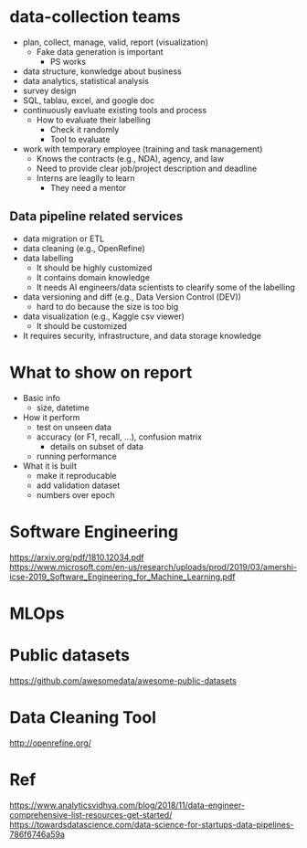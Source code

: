 # data-collection teams
* plan, collect, manage, valid, report (visualization)
  * Fake data generation is important
    * PS works
* data structure, konwledge about business
* data analytics, statistical analysis
* survey design
* SQL, tablau, excel, and google doc
* continuously eavluate existing tools and process
  * How to evaluate their labelling
    * Check it randomly
    * Tool to evaluate
* work with temporary employee (training and task management)
  * Knows the contracts (e.g., NDA), agency, and law
  * Need to provide clear job/project description and deadline
  * Interns are leaglly to learn
    * They need a mentor

## Data pipeline related services
* data migration or ETL 
* data cleaning (e.g., OpenRefine)
* data labelling
  * It should be highly customized
  * It contains domain knowledge
  * It needs AI engineers/data scientists to clearify some of the labelling
* data versioning and diff (e.g., Data Version Control (DEV))
  * hard to do because the size is too big
* data visualization (e.g., Kaggle csv viewer)
  * It should be customized
* It requires security, infrastructure, and data storage knowledge

# What to show on report
* Basic info
  * size, datetime
* How it perform
  * test on unseen data
  * accuracy (or F1, recall, ...), confusion matrix
    * details on subset of data
  * running performance
* What it is built
  * make it reproducable
  * add validation dataset
  * numbers over epoch

# Software Engineering  
https://arxiv.org/pdf/1810.12034.pdf  
https://www.microsoft.com/en-us/research/uploads/prod/2019/03/amershi-icse-2019_Software_Engineering_for_Machine_Learning.pdf  

# MLOps

# Public datasets  
https://github.com/awesomedata/awesome-public-datasets  

# Data Cleaning Tool  
http://openrefine.org/  

# Ref  
https://www.analyticsvidhya.com/blog/2018/11/data-engineer-comprehensive-list-resources-get-started/  
https://towardsdatascience.com/data-science-for-startups-data-pipelines-786f6746a59a  
